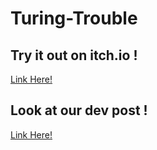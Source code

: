 # Turing-Trouble

## Try it out on itch.io !
[Link Here!](https://tdavies.itch.io/turing-trouble)

## Look at our dev post !
[Link Here!](https://devpost.com/software/turing-trouble)
